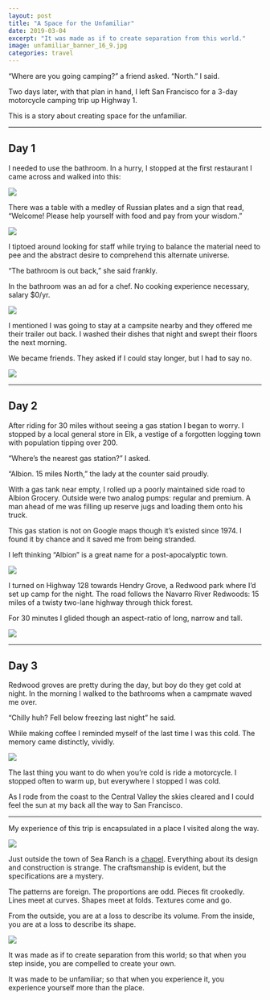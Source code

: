 ```yaml
---
layout: post
title: "A Space for the Unfamiliar"
date: 2019-03-04
excerpt: "It was made as if to create separation from this world."
image: unfamiliar_banner_16_9.jpg
categories: travel
---
```


“Where are you going camping?” a friend asked. “North.” I said.

Two days later, with that plan in hand, I left San Francisco for a 3-day motorcycle camping trip up Highway 1.

This is a story about creating space for the unfamiliar.

---

## Day 1

I needed to use the bathroom. In a hurry, I stopped at the first restaurant I came across and walked into this:

![](/assets/img/1*_w2mHcYEJxG_PLzwHvU7HQ.png)

There was a table with a medley of Russian plates and a sign that read, “Welcome! Please help yourself with food and pay from your wisdom.”

![](/assets/img/1*nS55ajJeEthEZSdEu5TfIg.png)

I tiptoed around looking for staff while trying to balance the material need to pee and the abstract desire to comprehend this alternate universe.

“The bathroom is out back,” she said frankly.

In the bathroom was an ad for a chef. No cooking experience necessary, salary $0/yr.

![](/assets/img/1*UIa4_Pr54OFDK7KSU0T3Qw.png)

I mentioned I was going to stay at a campsite nearby and they offered me their trailer out back. I washed their dishes that night and swept their floors the next morning.

We became friends. They asked if I could stay longer, but I had to say no.

![](/assets/img/1*OpzDw3dPE4xIQYryMnq3yg.jpeg)

---

## Day 2

After riding for 30 miles without seeing a gas station I began to worry. I stopped by a local general store in Elk, a vestige of a forgotten logging town with population tipping over 200.

“Where’s the nearest gas station?” I asked.

“Albion. 15 miles North,” the lady at the counter said proudly.

With a gas tank near empty, I rolled up a poorly maintained side road to Albion Grocery. Outside were two analog pumps: regular and premium. A man ahead of me was filling up reserve jugs and loading them onto his truck.

This gas station is not on Google maps though it’s existed since 1974. I found it by chance and it saved me from being stranded.

I left thinking “Albion” is a great name for a post-apocalyptic town.

![](/assets/img/1*k67GXWeiM5FpkC-sKmmOqw.jpeg)

I turned on Highway 128 towards Hendry Grove, a Redwood park where I’d set up camp for the night. The road follows the Navarro River Redwoods: 15 miles of a twisty two-lane highway through thick forest.

For 30 minutes I glided though an aspect-ratio of long, narrow and tall.

![](/assets/img/1*qSl7OGi6lnQQ5kLGCsn3og.png)

---

## Day 3

Redwood groves are pretty during the day, but boy do they get cold at night. In the morning I walked to the bathrooms when a campmate waved me over.

“Chilly huh? Fell below freezing last night” he said.

While making coffee I reminded myself of the last time I was this cold. The memory came distinctly, vividly.

![](/assets/img/1*nSc7Gje8RT2seW2fibcekg.jpeg)

The last thing you want to do when you’re cold is ride a motorcycle. I stopped often to warm up, but everywhere I stopped I was cold.

As I rode from the coast to the Central Valley the skies cleared and I could feel the sun at my back all the way to San Francisco.

---

My experience of this trip is encapsulated in a place I visited along the way.

![](/assets/img/1*GAg5SoMcZDqWLKHzaUsRFQ.png)

Just outside the town of Sea Ranch is a [chapel](http://www.thesearanchchapel.org/). Everything about its design and construction is strange. The craftsmanship is evident, but the specifications are a mystery.

The patterns are foreign. The proportions are odd. Pieces fit crookedly. Lines meet at curves. Shapes meet at folds. Textures come and go.

From the outside, you are at a loss to describe its volume. From the inside, you are at a loss to describe its shape.

![](/assets/img/unfamiliar_chapel_interior.jpg)

It was made as if to create separation from this world; so that when you step inside, you are compelled to create your own.

It was made to be unfamiliar; so that when you experience it, you experience yourself more than the place.

  